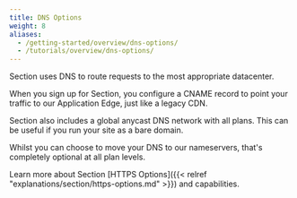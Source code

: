 ```yaml
---
title: DNS Options
weight: 8
aliases:
  - /getting-started/overview/dns-options/
  - /tutorials/overview/dns-options/
---
```


Section uses DNS to route requests to the most appropriate datacenter.

When you sign up for Section, you configure a CNAME record to point your traffic to our Application Edge, just like a legacy CDN.

Section also includes a global anycast DNS network with all plans. This can be useful if you run your site as a bare domain.

Whilst you can choose to move your DNS to our nameservers, that's completely optional at all plan levels.

Learn more about Section [HTTPS Options]({{< relref "explanations/section/https-options.md" >}}) and capabilities.